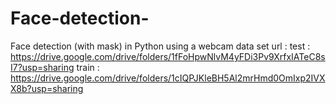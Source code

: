 # Face-detection-
Face detection (with mask) in Python using a webcam
data set url :
test :  https://drive.google.com/drive/folders/1fFoHpwNlvM4yFDi3Pv9XrfxIATeC8sI7?usp=sharing
train : https://drive.google.com/drive/folders/1cIQPJKleBH5Al2mrHmd0OmIxp2IVXX8b?usp=sharing
